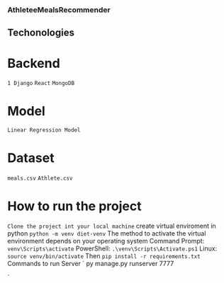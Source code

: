 ### AthleteeMealsRecommender
## Techonologies
# Backend
`1 Django`
`React`
`MongoDB`
# Model
`Linear Regression Model`
# Dataset
`meals.csv`
`Athlete.csv`

# How to run the project
`Clone the project int your local machine`
create virtual enviroment in python
`python -m venv diet-venv`
The method to activate the virtual environment depends on your operating system
Command Prompt: `venv\Scripts\activate`
PowerShell: `.\venv\Scripts\Activate.ps1`
Linux: `source venv/bin/activate`
Then `pip install -r requirements.txt`
Commands to run Server
`
py manage.py runserver 7777

`

